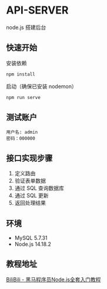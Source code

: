 # API-SERVER
node.js 搭建后台

## 快速开始

安装依赖

```bash
npm install
```

启动（确保已安装 nodemon）

```bash
npm run serve
```

## 测试账户

```
用户名: admin
密码：000000
```

## 接口实现步骤

1. 定义路由
2. 验证表单数据
3. 通过 SQL 查询数据库
4. 通过 SQL 更新
5. 返回处理结果

## 环境
- MySQL 5.7.31
- Node.js 14.18.2

## 教程地址

[BiliBili - 黑马程序员Node.js全套入门教程](https://www.bilibili.com/video/BV1a34y167AZ?vd_source=82db1cc095658bd54b0f2bb90b33953e)